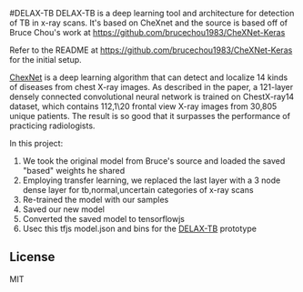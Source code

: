 #DELAX-TB
DELAX-TB is a deep learning tool and architecture for detection of TB in x-ray scans. It's based on CheXnet and the source is based off of  Bruce Chou's work at https://github.com/brucechou1983/CheXNet-Keras 

Refer to the README at https://github.com/brucechou1983/CheXNet-Keras for the initial setup.

[ChexNet](https://arxiv.org/pdf/1711.05225.pdf) is a deep learning algorithm that can detect and localize 14 kinds of diseases from chest X-ray images. As described in the paper, a 121-layer densely connected convolutional neural network is trained on ChestX-ray14 dataset, which contains 112,1\20 frontal view X-ray images from 30,805 unique patients. The result is so good that it surpasses the performance of practicing radiologists. 

In this project:
1. We took the original model from Bruce's source and loaded the saved "based" weights he shared
2. Employing transfer learning, we replaced the last layer with a 3 node dense layer for tb,normal,uncertain categories of x-ray scans 
3. Re-trained the model with our samples 
4. Saved our new model 
5. Converted the saved model to tensorflowjs 
6. Usec this tfjs model.json and bins for the  [DELAX-TB](https://nera-gbh.org/delax-tb.html)  prototype 


## License
MIT
